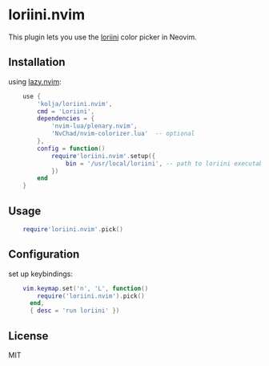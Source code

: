 # loriini.nvim

This plugin lets you use the [loriini](https://github.com/kolja/loriini) color picker in Neovim.

## Installation

using [lazy.nvim](https://github.com/folke/lazy.nvim):

```lua
    use {
        'kolja/loriini.nvim',
        cmd = 'Loriini',
        dependencies = { 
            'nvim-lua/plenary.nvim', 
            'NvChad/nvim-colorizer.lua'  -- optional
        },
        config = function()
            require'loriini.nvim'.setup({
                bin = '/usr/local/loriini', -- path to loriini executable
            })
        end
    }
```

## Usage

```lua
    require'loriini.nvim'.pick()
```

## Configuration

set up keybindings:

```lua
    vim.keymap.set('n', 'L', function()
        require('loriini.nvim').pick()
      end,
      { desc = 'run loriini' })
```

## License 

MIT

